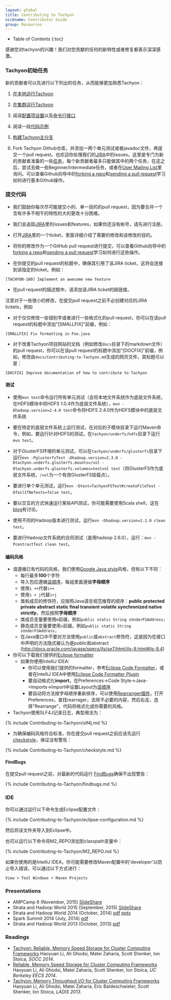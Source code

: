 ```yaml
---
layout: global
title: Contributing to Tachyon
nickname: Contributor Guide
group: Resources
---
```


* Table of Contents
{:toc}

感谢您对tachyon的兴趣！我们对您贡献的任何的新特性或者修复都表示深深感激。

### Tachyon初始任务

新的贡献者可以先进行以下列出的任务，从而能够更加熟悉Tachyon：

1.  [在本地运行Tachyon](Running-Tachyon-Locally.html)

2.  [在集群运行Tachyon](Running-Tachyon-on-a-Cluster.html)

3.  阅读[配置项设置](Configuration-Settings.html)以及[命令行接口](Command-Line-Interface.html)

4.  阅读一段[代码示例](https://github.com/amplab/tachyon/blob/master/examples/src/main/java/tachyon/examples/BasicOperations.java)

5.  [构建Tachyon主分支](Building-Tachyon-Master-Branch.html)

6.  Fork Tachyon Github仓库，并添加一两个单元测试或者javadoc文件，再提交一个pull request。也欢迎你处理我们的[JIRA](https://tachyon.atlassian.net/browse/TACHYON)中的issues。这里是专门为新的贡献者准备的一些[任务](https://tachyon.atlassian.net/issues/?jql=project%20%3D%20TACHYON%20AND%20labels%20%3D%20NewContributor%20AND%20status%20%3D%20OPEN)，每个新贡献者最多只能做其中的两个任务，在这之后，尝试去做一些Beginner/Intermediate任务，或者在[User Mailing List](https://groups.google.com/forum/?fromgroups#!forum/tachyon-users)里询问。可以查看Github向导中的[forking a repo](https://help.github.com/articles/fork-a-repo)和[sending a pull request](https://help.github.com/articles/using-pull-requests)学习如何进行基本Github操作。

### 提交代码

-   我们鼓励你每次尽可能提交小的、单一目的的pull request，因为要合并一个含有许多不相干的特性的大的更改十分困难。

-   我们会追踪[JIRA](https://tachyon.atlassian.net/)里的issues和features，如果你还没有帐号，请先进行注册。

-   打开[JIRA](https://tachyon.atlassian.net/)里的一个ticket，里面详细介绍了需要的修改和该修改的目的。

-   将你的修改作为一个GitHub pull request进行提交，可以查看Github向导中的[forking a repo](https://help.github.com/articles/fork-a-repo)和[sending a pull request](https://help.github.com/articles/using-pull-requests)学习如何进行这些操作。

-   在你提交的pull request的标题中，确保其引用了该JIRA ticket，这将会连接到该指定的ticket。例如：

~~~~~
[TACHYON-100] Implement an awesome new feature
~~~~~

-   在pull request的描述框中，请添加该JIRA ticket的超链接。

注意对于一些很小的修改，在提交pull request之前不必创建对应的JIRA tickets，例如

-   对于仅仅修改一些错别字或者进行一些格式化的pull request，你可以在该pull request的标题中添加"[SMALLFIX]"前缀，例如：

~~~~~
[SMALLFIX] Fix formatting in Foo.java
~~~~~

-   对于改善Tachyon项目网站的文档（例如修改`docs`目录下的markdown文件）的pull request，你可以在该pull request的标题中添加"[DOCFIX]"前缀，例如，修改由`docs/Contributing-to-Tachyon.md`生成的网页文件，其标题可以是：

~~~~~
[DOCFIX] Improve documentation of how to contribute to Tachyon
~~~~~

#### 测试

-   使用``mvn test``命令运行所有单元测试（会将本地文件系统作为底层文件系统，在HDFS模块中将HDFS 1.0.4作为底层文件系统），``mvn -Dhadoop.version=2.4.0 test``命令将HDFS 2.4.0作为HDFS模块中的底层文件系统

-   要在特定的底层文件系统上运行测试，在对应的子模块目录下运行Maven命令，例如，要运行针对HDFS的测试，在``tachyon/underfs/hdfs``目录下运行``mvn test``。

-   对于GlusterFS环境的单元测试，可以在``tachyon/underfs/glusterfs``目录下运行`mvn -PglusterfsTest -Dhadoop.version=2.3.0 -Dtachyon.underfs.glusterfs.mounts=/vol -Dtachyon.underfs.glusterfs.volumes=testvol test`（将GlusterFS作为底层文件系统，`/vol`为一个有效GlusterFS挂载点）。

-   要进行单个单元测试，运行`mvn -Dtest=TachyonFSTest#createFileTest -DfailIfNoTests=false test`。

-   要以交互的方式快速运行某些API测试，你可能需要使用Scala shell，这在[blog](http://scala4fun.tumblr.com/post/84791653967/interactivejavacoding)有讨论。

-   使用不同的Hadoop版本进行测试，运行``mvn -Dhadoop.version=2.2.0 clean test``。

-   要进行Hadoop文件系统的合同测试（是用hadoop 2.6.0），运行：`mvn -PcontractTest clean test`。

#### 编码风格

-   请遵循已有代码的风格，我们使用[Google Java style](http://google-styleguide.googlecode.com/svn/trunk/javaguide.html)风格，但有以下不同：
    -  每行最多**100**个字符
    -  导入包应遵循[该顺序](resources/order.importorder)，每组里面遵循**字母顺序**
    -  使用`i ++`代替`i++`
    -  使用`i + j`代替`i+j`
    -  类和成员的修饰符，应按照Java语言规范推荐的顺序：**public protected private abstract static final transient volatile
    synchronized native strictfp**，然后按照**字母顺序**
    -  类成员变量要使用`m`前缀，例如`public static String sUnderFSAddress;`
    -  静态成员变量要使用`s`前缀，例如`public static String sUnderFSAddress;`
    -  在Java接口中不要对方法使用`public`或`abstract`修饰符，这是因为在接口中声明的方法隐式被认为是public和abstract (http://docs.oracle.com/javase/specs/jls/se7/html/jls-9.html#jls-9.4)
-   你可以下载我们提供的[Eclipse formatter](resources/tachyon-code-formatter-eclipse.xml)
    -  如果你使用IntelliJ IDEA:
       - 你可以使用我们提供的formatter，参考[Eclipse Code Formatter](https://github.com/krasa/EclipseCodeFormatter#instructions)，或者在IntelliJ
       IDEA中使用[Eclipse Code Formatter Plugin](http://plugins.jetbrains.com/plugin/6546)
       - 要自动格式化**import**，在Preferences->Code Style->Java->Imports->Import中设置Layout为[该顺序](resources/order.importorder)
       - 要自动将方法按字母顺序重新排序，可以使用[Rearranger插件](http://plugins.jetbrains.com/plugin/173)，打开Preferences，查找rearrager，去除不必要的内容，然后右击，选择"Rearrange"，代码将格式化成你需要的风格。
-   Tachyon使用SLF4J记录日志，典型用法为：

{% include Contributing-to-Tachyon/slf4j.md %}

-  为确保编码风格符合标准，你在提交pull request之前应该先运行[checkstyle](http://checkstyle.sourceforge.net)，保证没有警告：

{% include Contributing-to-Tachyon/checkstyle.md %}

#### FindBugs

在提交pull request之前，对最新的代码运行
[FindBugs](http://findbugs.sourceforge.net/)确保不出现警告：

{% include Contributing-to-Tachyon/findbugs.md %}

### IDE

你可以通过运行以下命令生成Eclipse配置文件：

{% include Contributing-to-Tachyon/eclipse-configuration.md %}

然后将该文件夹导入到Eclipse中。

也可以运行以下命令将M2_REPO添加到classpath变量中：

{% include Contributing-to-Tachyon/M2_REPO.md %}

如果你使用的是IntelliJ IDEA，你可能需要修改Maven配置中的'developer'以防止导入错误，可以通过以下方式进行：

    View > Tool Windows > Maven Projects

### Presentations

-   AMPCamp 6 (November, 2015)
[SlideShare](http://www.slideshare.net/TachyonNexus/tachyon-presentation-at-ampcamp-6-november-2015)
-   Strata and Hadoop World 2015 (September, 2015)
[SlideShare](http://www.slideshare.net/TachyonNexus/tachyon-an-open-source-memorycentric-distributed-storage-system)
-   Strata and Hadoop World 2014 (October, 2014)
[pdf](http://www.cs.berkeley.edu/~haoyuan/talks/Tachyon_2014-10-16-Strata.pdf)
[pptx](http://www.cs.berkeley.edu/~haoyuan/talks/Tachyon_2014-10-16-Strata.pptx)
-   Spark Summit 2014 (July, 2014) [pdf](http://goo.gl/DKrE4M)
-   Strata and Hadoop World 2013 (October, 2013) [pdf](http://goo.gl/AHgz0E)

### Readings

-   [Tachyon: Reliable, Memory Speed Storage for Cluster Computing Frameworks](http://www.cs.berkeley.edu/~haoyuan/papers/2014_socc_tachyon.pdf)
Haoyuan Li, Ali Ghodsi, Matei Zaharia, Scott Shenker, Ion Stoica, *SOCC 2014*.
-   [Reliable, Memory Speed Storage for Cluster Computing Frameworks](http://www.cs.berkeley.edu/~haoyuan/papers/2014_EECS_tachyon.pdf)
Haoyuan Li, Ali Ghodsi, Matei Zaharia, Scott Shenker, Ion Stoica, *UC Berkeley EECS 2014*.
-   [Tachyon: Memory Throughput I/O for Cluster Computing Frameworks](http://www.cs.berkeley.edu/~haoyuan/papers/2013_ladis_tachyon.pdf)
Haoyuan Li, Ali Ghodsi, Matei Zaharia, Eric Baldeschwieler, Scott Shenker, Ion Stoica, *LADIS 2013*.
